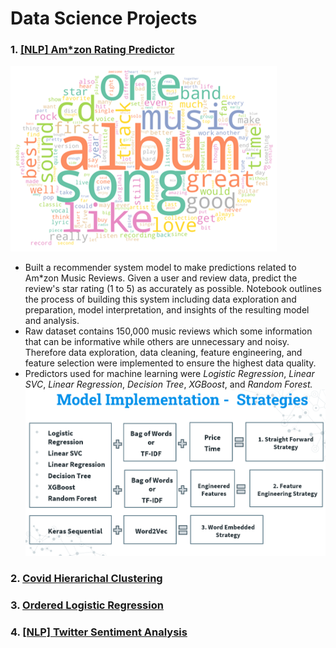 # Data Science Projects
### 1. [[NLP] Am*zon Rating Predictor](https://github.com/fendihalim/fendihalim/tree/main/Data%20Science/A_music_rating_prediction)
![alt text](https://github.com/fendihalim/fendihalim/blob/main/Data%20Science/A_music_rating_prediction/a-word-cloud.png)
- Built a recommender system model to make predictions related to Am*zon Music Reviews. Given a user and review data, predict the review's star rating (1 to 5) as accurately as possible. Notebook outlines the process of building this system including data exploration and preparation, model interpretation, and insights of the resulting model and analysis. 
- Raw dataset contains 150,000 music reviews which some information that can be informative while others are unnecessary and noisy. Therefore data exploration, data cleaning, feature engineering, and feature selection were implemented to ensure the highest data quality. 
- Predictors used for machine learning were *Logistic Regression*, *Linear SVC*, *Linear Regression*, *Decision Tree*, *XGBoost*, and *Random Forest.*
![alt text](https://github.com/fendihalim/fendihalim/blob/main/Data%20Science/A_music_rating_prediction/model-implementation.png)
### 2. [Covid Hierarichal Clustering](https://github.com/fendihalim/fendihalim/blob/main/Data%20Science/COVID_Clustering/covid-clustering.ipynb)
### 3. [Ordered Logistic Regression](https://github.com/fendihalim/fendihalim/blob/main/Data%20Science/ordinal_logistic_regression_survey/ordinal-logistic-regression-survey.ipynb)
### 4. [[NLP] Twitter Sentiment Analysis](https://github.com/fendihalim/fendihalim/blob/main/Data%20Science/twitter_sentiment_election/twitter-sentiment-election.ipynb)


